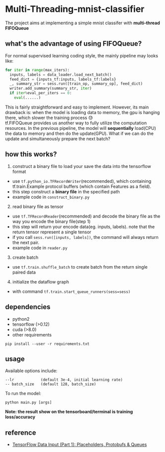 # Multi-Threading-mnist-classifier
The project aims at implementing a simple mnist classifer with **multi-thread FIFOQueue**

## what's the advantage of using FIFOQueue?
For normal supervised learning coding style, the mainly pipeline may looks like:   
```python
for iter in range(max_iters):
  inputs, labels = data_loader.load_next_batch()
  feed_dict = {inputs_tf:inputs, labels_tf:labels}
  _, summary_str = sess.run([train_op, summary_op], feed_dict)
  writer.add_summary(summary_str, iter)
  if iter%eval_per_iters == 0:
    eval(......)
```

This is fairly straightforward and easy to implement. However, its main drawback is: when the model is loading data to memory, the gpu is hanging there, which slower the training process :sweat:   
tf.FIFOQueue provides us another way to fully utilize the computation resources. In the previous pipeline, the model will **sequentially** load(CPU) the data to memory and then do the update(GPU). What if we can do the update and simultaneously prepare the next batch?

## how this works?
1. construct a binary file to load your save the data into the tensorflow format
  - use ```tf.python_io.TFRecordWriter```(recommended), which containing tf.train.Example protocol buffers (which contain Features as a field).
  - this step construct a **binary file** in the specified path
  - example code in ```construct_binary.py```
2. read binary file as tensor
  - use ```tf.TFRecordReader```(recommended) and decode the binary file as the way you encode the binary file(step 1)
  - this step will return your encode data(eg. inputs, labels). note that the return tensor represent a single tensor
  - if you call ```sess.run([inputs, labels])```, the command will always return the next pair.
  - example code in ```reader.py```
3. create batch
  - use ```tf.train.shuffle_batch``` to create batch from the return single paired data
4. initialize the dataflow graph
  - with command ```tf.train.start_queue_runners(sess=sess)```

## dependencies
- python2
- tensorflow (>0.12)
- cuda (>8.0)
- other requirements
```
pip install --user -r requirements.txt
```

## usage
Available options include:
```
--lr            (default 3e-4, initial learning rate)
-- batch_size   (default 128, batch_size)
```
To run the model:
```
python main.py [args]
```   
**Note: the result show on the tensorboard/terminal is training loss/accuracy**

## reference
- [TensorFlow Data Input (Part 1): Placeholders, Protobufs & Queues](https://indico.io/blog/tensorflow-data-inputs-part1-placeholders-protobufs-queues/)



